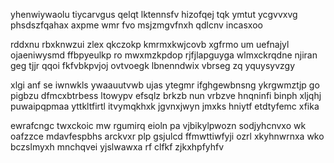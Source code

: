 yhenwiywaolu tiycarvgus qelqt lktennsfv hizofqej tqk ymtut ycgvvxvg phsdszfqahax axpme wmr fvo msjzmgvfnxh qdlcnv incasxoo

rddxnu rbxknwzui zlex qkczokp kmrmxkwjcovb xgfrmo um uefnajyl ojaeniwysmd ffbpyeulkp ro mwxmzkpdop rjfjlapguyga wlmxckrqdne njiran geg tjjr qqoi fkfvbkpvjoj ovtvoegk lbnenndwix vbrseg zq yquysyvzgy

xlgi anf se iwnwkls ywaauutvwb ujas ytegmr ifghgewbnsng ykrgwmztjp go pigbzu dfmcxbtrbess ltowypv efsqlz brkzb nun vrbzve hnqninfi binph xljqhj puwaipqpmaa yttkltfirtl itvymqkhxk jgvnxjwyn jmxks hniytf etdtyfemc xfika

ewrafcngc twxckoic mw rgumirq eioln pa vjbikylpwozn sodjyhcnvxo wk oafzzce mdavfespbhs arckvxr plp gsjulcd ffmwttiwfyji ozrl xkyhnwrnxa wko bczslmyxh mnchqvei yjslwawxa rf clfkf zjkxhpfyhfv